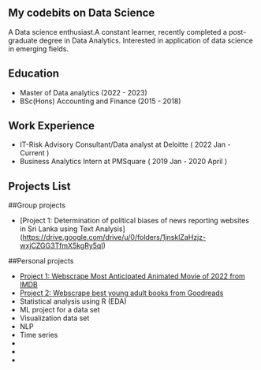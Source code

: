 ## My codebits on Data Science
A Data science enthusiast.A constant learner, recently completed a post-graduate degree in Data Analytics. Interested in application of data science in emerging fields.

## Education
- Master of Data analytics (2022 - 2023)
- BSc(Hons) Accounting and Finance (2015 - 2018)

## Work Experience
- IT-Risk Advisory Consultant/Data analyst at Deloitte ( 2022 Jan - Current )
- Business Analytics Intern at PMSquare ( 2019 Jan - 2020 April )

## Projects List

##Group projects
- [Project 1: Determination of political biases of news reporting websites in Sri Lanka using Text Analysis]
  (https://drive.google.com/drive/u/0/folders/1jnsklZaHzjz-wxjCZGG3TfmX5kgRy5qI)

##Personal projects
- [Project 1: Webscrape Most Anticipated Animated Movie of 2022 from IMDB](https://github.com/SachiD123/MyPortfolio.github.io/blob/main/Jnotesbooks/Webscraping_moviedata.ipynb)
- [Project 2: Webscrape best young adult books from Goodreads](https://github.com/SachiD123/MyPortfolio.github.io/blob/main/Jnotesbooks/webscrape_books_list.ipynb)
- Statistical analysis using R (EDA)
- ML project for a data set 
- Visualization data set
- NLP
- Time series
- 
- 
- 

